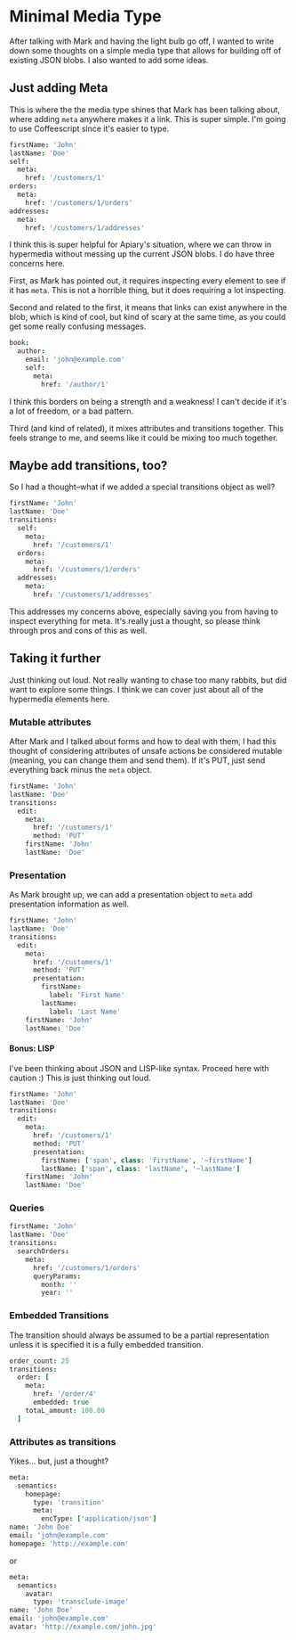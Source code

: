 # Minimal Media Type

After talking with Mark and having the light bulb go off, I wanted to write down some thoughts on a simple media type that allows for building off of existing JSON blobs. I also wanted to add some ideas.

## Just adding Meta

This is where the the media type shines that Mark has been talking about, where adding `meta` anywhere makes it a link. This is super simple. I'm going to use Coffeescript since it's easier to type.

```coffeescript
firstName: 'John'
lastName: 'Doe'
self:
  meta:
    href: '/customers/1'
orders:
  meta:
    href: '/customers/1/orders'
addresses:
  meta:
    href: '/customers/1/addresses'
```

I think this is super helpful for Apiary's situation, where we can throw in hypermedia without messing up the current JSON blobs. I do have three concerns here.

First, as Mark has pointed out, it requires inspecting every element to see if it has `meta`. This is not a horrible thing, but it does requiring a lot inspecting.

Second and related to the first, it means that links can exist anywhere in the blob, which is kind of cool, but kind of scary at the same time, as you could get some really confusing messages.

```coffeescript
book:
  author:
    email: 'john@example.com'
    self:
      meta:
        href: '/author/1'
```

I think this borders on being a strength and a weakness! I can't decide if it's a lot of freedom, or a bad pattern.

Third (and kind of related), it mixes attributes and transitions together. This feels strange to me, and seems like it could be mixing too much together.

## Maybe add transitions, too?

So I had a thought–what if we added a special transitions object as well?

```coffeescript
firstName: 'John'
lastName: 'Doe'
transitions:
  self:
    meta:
      href: '/customers/1'
  orders:
    meta:
      href: '/customers/1/orders'
  addresses:
    meta:
      href: '/customers/1/addresses'
```

This addresses my concerns above, especially saving you from having to inspect everything for meta. It's really just a thought, so please think through pros and cons of this as well.

## Taking it further

Just thinking out loud. Not really wanting to chase too many rabbits, but did want to explore some things. I think we can cover just about all of the hypermedia elements here.

### Mutable attributes

After Mark and I talked about forms and how to deal with them, I had this thought of considering attributes of unsafe actions be considered mutable (meaning, you can change them and send them). If it's PUT, just send everything back minus the `meta` object.

```coffeescript
firstName: 'John'
lastName: 'Doe'
transitions:
  edit:
    meta:
      href: '/customers/1'
      method: 'PUT'
    firstName: 'John'
    lastName: 'Doe'
```

### Presentation

As Mark brought up, we can add a presentation object to `meta` add presentation information as well.

```coffeescript
firstName: 'John'
lastName: 'Doe'
transitions:
  edit:
    meta:
      href: '/customers/1'
      method: 'PUT'
      presentation:
        firstName:
          label: 'First Name'
        lastName:
          label: 'Last Name'
    firstName: 'John'
    lastName: 'Doe'
```

#### Bonus: LISP

I've been thinking about JSON and LISP-like syntax. Proceed here with caution :) This is just thinking out loud.

```coffeescript
firstName: 'John'
lastName: 'Doe'
transitions:
  edit:
    meta:
      href: '/customers/1'
      method: 'PUT'
      presentation:
        firstName: ['span', class: 'firstName', '~firstName']
        lastName: ['span', class: 'lastName', '~lastName']
    firstName: 'John'
    lastName: 'Doe'
```

### Queries

```coffeescript
firstName: 'John'
lastName: 'Doe'
transitions:
  searchOrders:
    meta:
      href: '/customers/1/orders'
      queryParams:
        month: ''
        year: ''
```

### Embedded Transitions

The transition should always be assumed to be a partial representation unless it is specified it is a fully embedded transition.

```coffeescript
order_count: 25
transitions:
  order: [
    meta:
      href: '/order/4'
      embedded: true
    totaL_amount: 100.00
  ]
```

### Attributes as transitions

Yikes... but, just a thought?

```coffeescript
meta:
  semantics:
    homepage:
      type: 'transition'
      meta:
        encType: ['application/json']
name: 'John Doe'
email: 'john@example.com'
homepage: 'http://example.com'
```

or

```coffeescript
meta:
  semantics:
    avatar:
      type: 'transclude-image'
name: 'John Doe'
email: 'john@example.com'
avatar: 'http://example.com/john.jpg'
```
